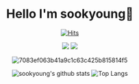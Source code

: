 <div align="center">
  <h1>Hello I'm sookyoung🦍</h1>

  [![Hits](https://hits.seeyoufarm.com/api/count/incr/badge.svg?url=https%3A%2F%2Fgithub.com%2Fsookyoungwoo&count_bg=%239FF7FF&title_bg=%23FFB9B9&icon=chupachups.svg&icon_color=%23FFFFFF&title=welcome&edge_flat=false)](https://hits.seeyoufarm.com)

<a href="https://www.instagram.com/sk.w_1119/" target="_blank"><img src="https://img.shields.io/badge/instagram-F7819F?style=flat-square&logo=instagram&logoColor=FFFFFF"/></a> <a href="https://www.instagram.com/sk.w_1119/" target="_blank"><img src="https://img.shields.io/badge/blog-00FF40?style=flat-square&logo=Naver&logoColor=FFFFFF"/></a>

 ![7083ef063b41a9c1c63c425b815814f5](https://user-images.githubusercontent.com/85424081/170415300-a5c0317e-8d86-411e-9962-10a670e6edfb.gif)

  
 ![sookyoung's github stats](https://github-readme-stats.vercel.app/api?username=sookyoungwoo&show_icons=true&theme=graywhite) ![Top Langs](https://github-readme-stats.vercel.app/api/top-langs/?username=sookyoungwoo&layout=compact&theme=graywhite)
</div>
